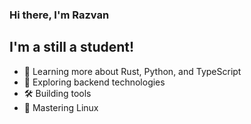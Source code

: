 ### Hi there, I'm Razvan

## I'm a still a student!
- 📖 Learning more about Rust, Python, and TypeScript
- 🔭 Exploring backend technologies
- 🛠️ Building tools
- 🐧 Mastering Linux
